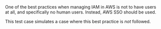 One of the best practices when managing IAM in AWS is not to have users
at all, and specifically no human users. Instead, AWS SSO should be used.

This test case simulates a case where this best practice is _not_ followed.